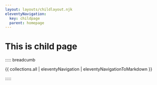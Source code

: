 ```yaml
---
layout: layouts/childlayout.njk
eleventyNavigation:
  key: childpage
  parent: homepage
---
```


# This is child page

::::: breadcumb

{{ collections.all | eleventyNavigation | eleventyNavigationToMarkdown }}

:::::